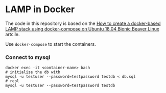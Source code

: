 # LAMP in Docker

The code in this repository is based on the
[How to create a docker-based LAMP stack using docker-compose on Ubuntu 18.04 Bionic Beaver Linux](https://linuxconfig.org/how-to-create-a-docker-based-lamp-stack-using-docker-compose-on-ubuntu-18-04-bionic-beaver-linux)
artcile.

Use `docker-compose` to start the containers.

### Connect to mysql

```
docker exec -it <container-name> bash
# initialize the db with
mysql -u testuser --password=testpassword testdb < db.sql
# repl
mysql -u testuser --password=testpassword testdb
```
